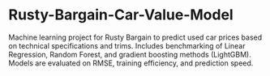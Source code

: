 # Rusty-Bargain-Car-Value-Model
Machine learning project for Rusty Bargain to predict used car prices based on technical specifications and trims. Includes benchmarking of Linear Regression,  Random Forest, and gradient boosting methods (LightGBM). Models are evaluated on RMSE, training efficiency, and prediction speed.
